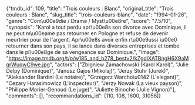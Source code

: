 {"tmdb_id": 109, "title": "Trois couleurs : Blanc", "original_title": "Trois couleurs : Blanc", "slug_title": "trois-couleurs-blanc", "date": "1994-01-26", "genre": "Com\u00e9die / Drame / Myst\u00e8re", "score": "7.5/10", "synopsis": "Karol a tout perdu apr\u00e8s son divorce avec Dominique, il ne peut m\u00eame pas retourner en Pologne et refuse de devenir meurtrier pour de l'argent. Apr\u00e8s avoir enfin r\u00e9ussi \u00e0 retourner dans son pays, il se lance dans diverses entreprises et tombe dans le pi\u00e8ge de sa vengeance sur Dominique.", "image": "https://image.tmdb.org/t/p/w185_and_h278_bestv2/kZgdiXATBngH6X9aMqrWuqwC9we.jpg", "actors": ["Zbigniew Zamachowski (Karol Karol)", "Julie Delpy (Dominique)", "Janusz Gajos (Mikolaj)", "Jerzy Stuhr (Jurek)", "Aleksander Bardini (Le notaire)", "Grzegorz Warcho\u0142 (L'elegant)", "Cezary Harasimowicz (L'inspecteur)", "Jerzy Nowak (La vieux payson)", "Philippe Morier-Genoud (Le juge)", "Juliette Binoche (Julie Vignon)"], "comments": [], "recommandations_id": [110, 108, 1600, 31056]}